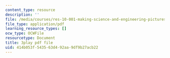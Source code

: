 ```yaml
---
content_type: resource
description: ''
file: /media/courses/res-10-001-making-science-and-engineering-pictures-a-practical-guide-to-presenting-your-work-spring-2016/414b053f543563d492aa9df9b27acb22_bHbWFHMffzE.pdf
file_type: application/pdf
learning_resource_types: []
ocw_type: OCWFile
resourcetype: Document
title: 3play pdf file
uid: 414b053f-5435-63d4-92aa-9df9b27acb22
---
```

